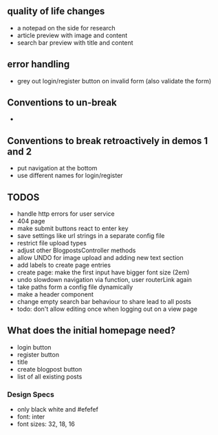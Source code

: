 ## quality of life changes
- a notepad on the side for research
- article preview with image and content
- search bar preview with title and content

## error handling
- grey out login/register button on invalid form (also validate the form)

## Conventions to un-break
-

## Conventions to break retroactively in demos 1 and 2
- put navigation at the bottom
- use different names for login/register

## TODOS
- handle http errors for user service
- 404 page
- make submit buttons react to enter key
- save settings like url strings in a separate config file
- restrict file upload types
- adjust other BlogpostsController methods
- allow UNDO for image upload and adding new text section
- add labels to create page entries
- create page: make the first input have bigger font size (2em)
- undo slowdown navigation via function, user routerLink again
- take paths form a config file dynamically
- make a header component
- change empty search bar behaviour to share lead to all posts
- todo: don't allow editing once when logging out on a view page

## What does the initial homepage need?
- login button
- register button
- title
- create blogpost button
- list of all existing posts

### Design Specs
- only black white and #efefef
- font: inter
- font sizes: 32, 18, 16